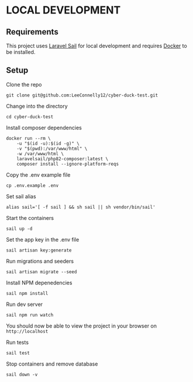 # LOCAL DEVELOPMENT

## Requirements

This project uses [Laravel Sail](https://laravel.com/docs/10.x/sail) for local development and requires [Docker](https://docs.docker.com/get-docker) to be installed.

## Setup

Clone the repo

```
git clone git@github.com:LeeConnelly12/cyber-duck-test.git
```

Change into the directory

```
cd cyber-duck-test
```

Install composer dependencies

```
docker run --rm \
    -u "$(id -u):$(id -g)" \
    -v "$(pwd):/var/www/html" \
    -w /var/www/html \
    laravelsail/php82-composer:latest \
    composer install --ignore-platform-reqs
```

Copy the .env example file

```
cp .env.example .env
```

Set sail alias

```
alias sail='[ -f sail ] && sh sail || sh vendor/bin/sail'
```

Start the containers

```
sail up -d
```

Set the app key in the .env file

```
sail artisan key:generate
```

Run migrations and seeders

```
sail artisan migrate --seed
```

Install NPM depenedencies

```
sail npm install
```

Run dev server

```
sail npm run watch
```

You should now be able to view the project in your browser on `http://localhost`

Run tests

```
sail test
```

Stop containers and remove database

```
sail down -v
```
